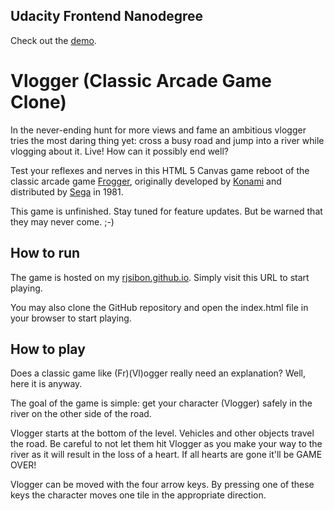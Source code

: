 ## Udacity Frontend Nanodegree

Check out the [demo](https://rubensibon.github.io/udacity-p3-classic-arcade-game/).

# Vlogger (Classic Arcade Game Clone)

In the never-ending hunt for more views and fame an ambitious vlogger tries the most daring thing yet: cross a busy road and jump into a river while vlogging about it. Live! How can it possibly end well?

Test your reflexes and nerves in this HTML 5 Canvas game reboot of the classic arcade game [Frogger](https://en.wikipedia.org/wiki/Frogger), originally developed by [Konami](https://en.wikipedia.org/wiki/Konami) and distributed by [Sega](https://en.wikipedia.org/wiki/Sega) in 1981.

This game is unfinished. Stay tuned for feature updates. But be warned that they may never come. ;-)

## How to run

The game is hosted on my [rjsibon.github.io](https://rubensibon.github.io/udacity-p3-classic-arcade-game/). Simply visit this URL to start playing.

You may also clone the GitHub repository and open the index.html file in your browser to start playing.

## How to play

Does a classic game like (Fr)(Vl)ogger really need an explanation? Well, here it is anyway.

The goal of the game is simple: get your character (Vlogger) safely in the river on the other side of the road.

Vlogger starts at the bottom of the level. Vehicles and other objects travel the road. Be careful to not let them hit Vlogger as you make your way to the river as it will result in the loss of a heart. If all hearts are gone it'll be GAME OVER!

Vlogger can be moved with the four arrow keys. By pressing one of these keys the character moves one tile in the appropriate direction.
